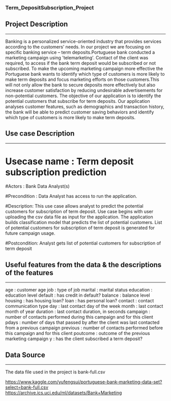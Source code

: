 ### Term_DepositSubscription_Project

## Project Description
***

Banking is a personalized service-oriented industry that provides services according to the customers’ needs. In our project we are focusing on specific banking service – term deposits.Portuguese bank conducted a marketing campaign using 'telemarketing'. Contact of the client was required, to access if the bank term deposit would be subscribed or not subscribed. To make the upcoming marketing campaign more effective the Portuguese bank wants to identify which type of customers is more likely to make term deposits and focus marketing efforts on those customers.This will not only allow the bank to secure deposits more effectively but also increase customer satisfaction by reducing undesirable advertisements for non-potential customers. The objective of our application is to identify the potential customers that subscribe for term deposits. Our application analyses customer features, such as demographics and transaction history, the bank will be able to predict customer saving behaviors and identify which type of customers is more likely to make term deposits.
  
  
## Use case Description
***
# Usecase name : Term deposit subscription prediction

#Actors : Bank Data Analyst(s)

#Precondition : Data Analyst has access to run the application.                 

#Description: This use case allows analyst to predict the potential customers for subscription of term deposit.
Use case begins with user uploading the csv data file as input for the application. 
The application builds classification model that predicts the list of potential customers. 
List of potential customers for subscription of term deposit is generated for future campaign usage. 

#Postcondition: Analyst gets list of potential customers for subscription of term deposit


## Useful features from the data & the descriptions of the features
***

 age : customer age
 job : type of job
 marital : marital status
 education : education level
 default : has credit in default?
 balance : balance level
 housing : has housing loan?
 loan : has personal loan?
 contact : contact communication type
 day : last contact day of the week
 month : last contact month of year
 duration : last contact duration, in seconds
 campaign : number of contacts performed during this campaign and for this client
 pdays : number of days that passed by after the client was last contacted from a previous campaign
 previous : number of contacts performed before this campaign and for this client
 poutcome : outcome of the previous marketing campaign
 y : has the client subscribed a term deposit?


## Data Source
***

The data file used in the project is bank-full.csv

https://www.kaggle.com/yufengsui/portuguese-bank-marketing-data-set?select=bank-full.csv
https://archive.ics.uci.edu/ml/datasets/Bank+Marketing
